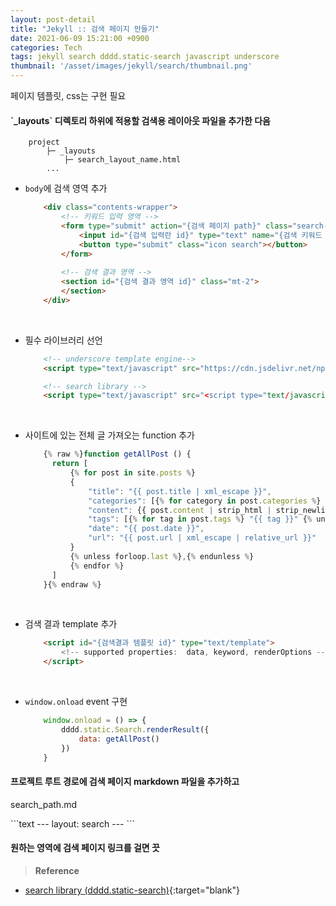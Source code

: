 ```yaml
---
layout: post-detail
title: "Jekyll :: 검색 페이지 만들기"
date: 2021-06-09 15:21:00 +0900
categories: Tech
tags: jekyll search dddd.static-search javascript underscore
thumbnail: '/asset/images/jekyll/search/thumbnail.png'
---
```


<p class="warning">페이지 템플릿, css는 구현 필요</p>

<div markdown="1" class="stepper text">
<h4 markdown="1" data-step="1" class="title">
    `_layouts` 디렉토리 하위에 적용할 검색용 레이아웃 파일을 추가한 다음
</h4>

```text
    project
        ├─ _layouts
            ├─ search_layout_name.html
        ...
```

* `body`에 검색 영역 추가 

    ```html
        <div class="contents-wrapper">
            <!-- 키워드 입력 영역 -->
            <form type="submit" action="{검색 페이지 path}" class="search-input-wrapper">
                <input id="{검색 입력란 id}" type="text" name="{검색 키워드 query 변수 이름}" />
                <button type="submit" class="icon search"></button>
            </form>
        
            <!-- 검색 결과 영역 -->
            <section id="{검색 결과 영역 id}" class="mt-2">
            </section>
        </div>
    ```
<br/>
    
* 필수 라이브러리 선언 

    ```html
        <!-- underscore template engine-->
        <script type="text/javascript" src="https://cdn.jsdelivr.net/npm/underscore@1.13.1/underscore-umd-min.js"></script>
    
        <!-- search library -->
        <script type="text/javascript" src="<script type="text/javascript" src="https://cdn.jsdelivr.net/gh/mindcloud92/dddd.static-search@f542b5b31a23cda9ad481c1022799a56f96d1798/src/static/js/dddd.static-search.min.js"></script>"></script>
    ```
<br/>

* 사이트에 있는 전체 글 가져오는 function 추가

    ```javascript
        {% raw %}function getAllPost () {
          return [
              {% for post in site.posts %}
              {
                  "title": "{{ post.title | xml_escape }}",
                  "categories": [{% for category in post.categories %} "{{ category }}" {% unless forloop.last %},{% endunless %} {% endfor %}],
                  "content": {{ post.content | strip_html | strip_newlines | jsonify }},
                  "tags": [{% for tag in post.tags %} "{{ tag }}" {% unless forloop.last %},{% endunless %} {% endfor %}],
                  "date": "{{ post.date }}",
                  "url": "{{ post.url | xml_escape | relative_url }}"
              }
              {% unless forloop.last %},{% endunless %}
              {% endfor %}
          ]
        }{% endraw %}
    ```
<br/>

* 검색 결과 template 추가
    ```html
        <script id="{검색결과 템플릿 id}" type="text/template">
            <!-- supported properties:  data, keyword, renderOptions -->
        </script>
    ```  
<br/>

* `window.onload` event 구현
    
    ```javascript
        window.onload = () => {
            dddd.static.Search.renderResult({
                data: getAllPost()
            })
        }
    ```

</div>


<div markdown="1" class="stepper text">
<h4 markdown="1" data-step="2" class="title">
    프로젝트 루트 경로에 검색 페이지 markdown 파일을 추가하고 
</h4>

<div markdown="1" class="file-wrapper mt-1">
<p class="filename-badge">search_path.md</p>
```text
    ---
    layout: search
    ---
```
</div>
</div>

<div markdown="1" class="stepper text mb-4">
<h4 markdown="1" data-step="3" class="title">
    원하는 영역에 검색 페이지 링크를 걸면 끗 
</h4>
</div>


> **Reference**
- [search library (dddd.static-search)](https://github.com/mindcloud92/dddd.static-search/blob/main/README.md){:target="blank"}
